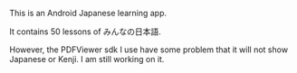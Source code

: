 This is an Android Japanese learning app. 

It contains 50 lessons of みんなの日本語.

However, the PDFViewer sdk I use have some problem that it will not show Japanese or Kenji. I am still working on it.

